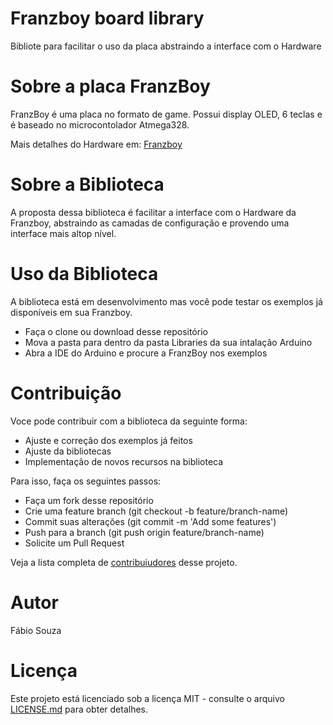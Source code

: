 # Franzboy board library

Bibliote para facilitar o uso da placa abstraindo a interface com o Hardware


# Sobre a placa FranzBoy

FranzBoy é uma placa no formato de game. Possui display OLED, 6 teclas e é baseado no microcontolador Atmega328.

Mais detalhes do Hardware em: [Franzboy](https://github.com/Franzininho/FranzBoy)


# Sobre a Biblioteca

A proposta dessa biblioteca é facilitar a interface com o Hardware da Franzboy, abstraindo as camadas de configuração e provendo uma interface mais altop nível.

# Uso da Biblioteca
A biblioteca está em desenvolvimento mas você pode testar os exemplos já disponíveis em sua Franzboy.

- Faça o clone ou download desse repositório
- Mova a pasta para dentro da pasta Libraries da sua intalação Arduino
- Abra a IDE do Arduino e procure a FranzBoy nos exemplos


# Contribuição

Voce pode contribuir com a biblioteca da seguinte forma:

- Ajuste e correção dos exemplos já feitos
- Ajuste da bibliotecas
- Implementação de novos recursos na biblioteca

Para isso, faça os seguintes passos:

- Faça um fork desse repositório 
- Crie uma feature branch (git checkout -b feature/branch-name)
- Commit suas alterações (git commit -m 'Add some features')
- Push para a branch (git push origin feature/branch-name)
- Solicite um Pull Request


Veja a lista completa de [contribuiudores](https://github.com/FBSeletronica/Franzboy-lib/graphs/contributors) desse projeto.


# Autor

Fábio Souza


# Licença

Este projeto está licenciado sob a licença MIT - consulte o arquivo [LICENSE.md](https://github.com/FBSeletronica/Franzboy-lib/blob/master/LICENSE) para obter detalhes.
